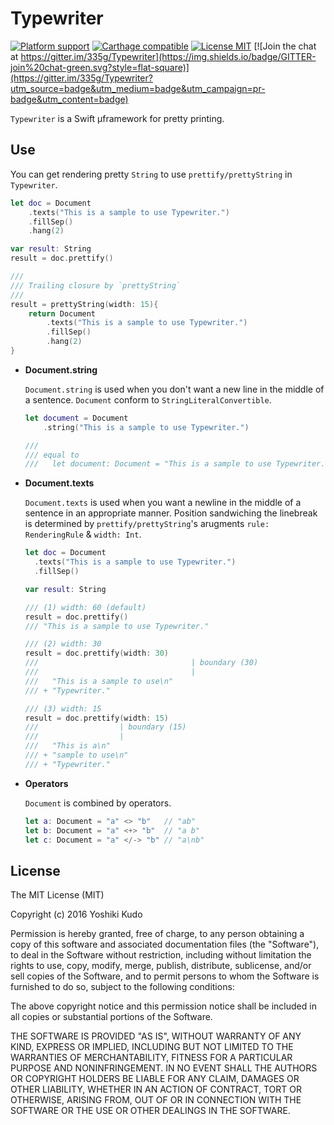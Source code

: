 # Typewriter

[![Platform support](https://img.shields.io/badge/platform-iOS%20%7C%20OS%20X-lightgrey.svg?style=flat-square)](https://github.com/ReSwift/ReSwift/blob/master/LICENSE.md)
[![Carthage compatible](https://img.shields.io/badge/Carthage-compatible-4BC51D.svg?style=flat-square)](https://github.com/Carthage/Carthage)
[![License MIT](https://img.shields.io/badge/license-MIT-blue.svg?style=flat-square)](LICENSE)
[![Join the chat at https://gitter.im/335g/Typewriter](https://img.shields.io/badge/GITTER-join%20chat-green.svg?style=flat-square)](https://gitter.im/335g/Typewriter?utm_source=badge&utm_medium=badge&utm_campaign=pr-badge&utm_content=badge)

`Typewriter` is a Swift μframework for pretty printing.

## Use

You can get rendering pretty `String` to use `prettify/prettyString` in `Typewriter`.

```swift
let doc = Document
	.texts("This is a sample to use Typewriter.")
	.fillSep()
	.hang(2)

var result: String
result = doc.prettify()

///
/// Trailing closure by `prettyString`
///
result = prettyString(width: 15){
    return Document
        .texts("This is a sample to use Typewriter.")
        .fillSep()
        .hang(2)
}
```

- **Document.string**

  `Document.string` is used when you don't want a new line in the middle of a sentence. `Document` conform to `StringLiteralConvertible`.


  ```swift
  let document = Document
      .string("This is a sample to use Typewriter.")

  ///
  /// equal to
  ///   let document: Document = "This is a sample to use Typewriter."
  ```

- **Document.texts**

  `Document.texts` is used when you want a newline in the middle of a sentence in an appropriate manner. Position sandwiching the linebreak is determined by `prettify/prettyString`'s arugments `rule: RenderingRule` & `width: Int`.

  ```swift
  let doc = Document
    .texts("This is a sample to use Typewriter.")
    .fillSep()

  var result: String

  /// (1) width: 60 (default)
  result = doc.prettify()
  /// "This is a sample to use Typewriter."

  /// (2) width: 30
  result = doc.prettify(width: 30)
  ///                                  | boundary (30)
  ///                                  |
  ///   "This is a sample to use\n"
  /// + "Typewriter."

  /// (3) width: 15
  result = doc.prettify(width: 15)
  ///                  | boundary (15)
  ///                  |
  ///   "This is a\n"
  /// + "sample to use\n"
  /// + "Typewriter."
  ```

- **Operators**

  `Document` is combined by operators.

  ```swift
  let a: Document = "a" <> "b"   // "ab"
  let b: Document = "a" <+> "b"  // "a b"
  let c: Document = "a" </-> "b" // "a\nb"
  ```

## License

The MIT License (MIT)

Copyright (c) 2016 Yoshiki Kudo

Permission is hereby granted, free of charge, to any person obtaining a copy
of this software and associated documentation files (the "Software"), to deal
in the Software without restriction, including without limitation the rights
to use, copy, modify, merge, publish, distribute, sublicense, and/or sell
copies of the Software, and to permit persons to whom the Software is
furnished to do so, subject to the following conditions:

The above copyright notice and this permission notice shall be included in all
copies or substantial portions of the Software.

THE SOFTWARE IS PROVIDED "AS IS", WITHOUT WARRANTY OF ANY KIND, EXPRESS OR
IMPLIED, INCLUDING BUT NOT LIMITED TO THE WARRANTIES OF MERCHANTABILITY,
FITNESS FOR A PARTICULAR PURPOSE AND NONINFRINGEMENT. IN NO EVENT SHALL THE
AUTHORS OR COPYRIGHT HOLDERS BE LIABLE FOR ANY CLAIM, DAMAGES OR OTHER
LIABILITY, WHETHER IN AN ACTION OF CONTRACT, TORT OR OTHERWISE, ARISING FROM,
OUT OF OR IN CONNECTION WITH THE SOFTWARE OR THE USE OR OTHER DEALINGS IN THE
SOFTWARE.

